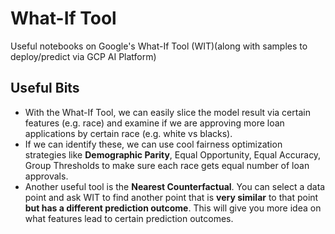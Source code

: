 # What-If Tool
Useful notebooks on Google's What-If Tool (WIT)(along with samples to deploy/predict via GCP AI Platform)

## Useful Bits

- With the What-If Tool, we can easily slice the model result via certain features (e.g. race) and examine if we are approving more loan applications by certain race (e.g. white vs blacks). 
- If we can identify these, we can use cool fairness optimization strategies like **Demographic Parity**, Equal Opportunity, Equal Accuracy, Group Thresholds to make sure each race gets equal number of loan approvals.
- Another useful tool is the **Nearest Counterfactual**. You can select a data point and ask WIT to find another point that is **very similar** to that point **but has a different prediction outcome**. This will give you more idea on what features lead to certain prediction outcomes.